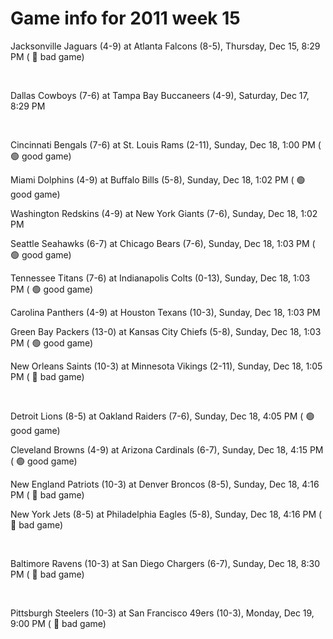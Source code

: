 # Game info for 2011 week 15

Jacksonville Jaguars (4-9) at Atlanta Falcons (8-5), Thursday, Dec 15, 8:29 PM (	:red_circle: bad game)


<br/>

Dallas Cowboys (7-6) at Tampa Bay Buccaneers (4-9), Saturday, Dec 17, 8:29 PM


<br/>

Cincinnati Bengals (7-6) at St. Louis Rams (2-11), Sunday, Dec 18, 1:00 PM (	:green_circle: good game)

Miami Dolphins (4-9) at Buffalo Bills (5-8), Sunday, Dec 18, 1:02 PM (	:green_circle: good game)

Washington Redskins (4-9) at New York Giants (7-6), Sunday, Dec 18, 1:02 PM

Seattle Seahawks (6-7) at Chicago Bears (7-6), Sunday, Dec 18, 1:03 PM (	:green_circle: good game)

Tennessee Titans (7-6) at Indianapolis Colts (0-13), Sunday, Dec 18, 1:03 PM (	:green_circle: good game)

Carolina Panthers (4-9) at Houston Texans (10-3), Sunday, Dec 18, 1:03 PM

Green Bay Packers (13-0) at Kansas City Chiefs (5-8), Sunday, Dec 18, 1:03 PM (	:green_circle: good game)

New Orleans Saints (10-3) at Minnesota Vikings (2-11), Sunday, Dec 18, 1:05 PM (	:red_circle: bad game)


<br/>

Detroit Lions (8-5) at Oakland Raiders (7-6), Sunday, Dec 18, 4:05 PM (	:green_circle: good game)

Cleveland Browns (4-9) at Arizona Cardinals (6-7), Sunday, Dec 18, 4:15 PM (	:green_circle: good game)

New England Patriots (10-3) at Denver Broncos (8-5), Sunday, Dec 18, 4:16 PM (	:red_circle: bad game)

New York Jets (8-5) at Philadelphia Eagles (5-8), Sunday, Dec 18, 4:16 PM (	:red_circle: bad game)


<br/>

Baltimore Ravens (10-3) at San Diego Chargers (6-7), Sunday, Dec 18, 8:30 PM (	:red_circle: bad game)


<br/>

Pittsburgh Steelers (10-3) at San Francisco 49ers (10-3), Monday, Dec 19, 9:00 PM (	:red_circle: bad game)

